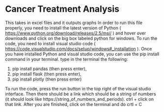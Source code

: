 # Cancer Treatment Analysis
This takes in excel files and it outputs graphs
In order to run this file properly, you need to install the latest version of Python ( https://www.python.org/download/releases/2.5/msi/ ) and hover over downloads and click on the big box labeled python for windows. To run the code, you need to install visual studio code ( https://code.visualstudio.com/docs/setup/windows#_installation ).
Once you have installed Python and visual studio code, you can use the pip install command in your terminal. type in the terminal the following:
1) pip install pandas (then press enter),
2) pip install flask (then press enter),
3) pip install plotly (then press enter)


To run the code, press the run button in the top right of the visual studio interface. Then there should be a link which should be a string of numbers (it should look like https://string_of_numbers_and_periods). ctrl + click on that link. After you are finished, click on the terminal and do crtl + C

